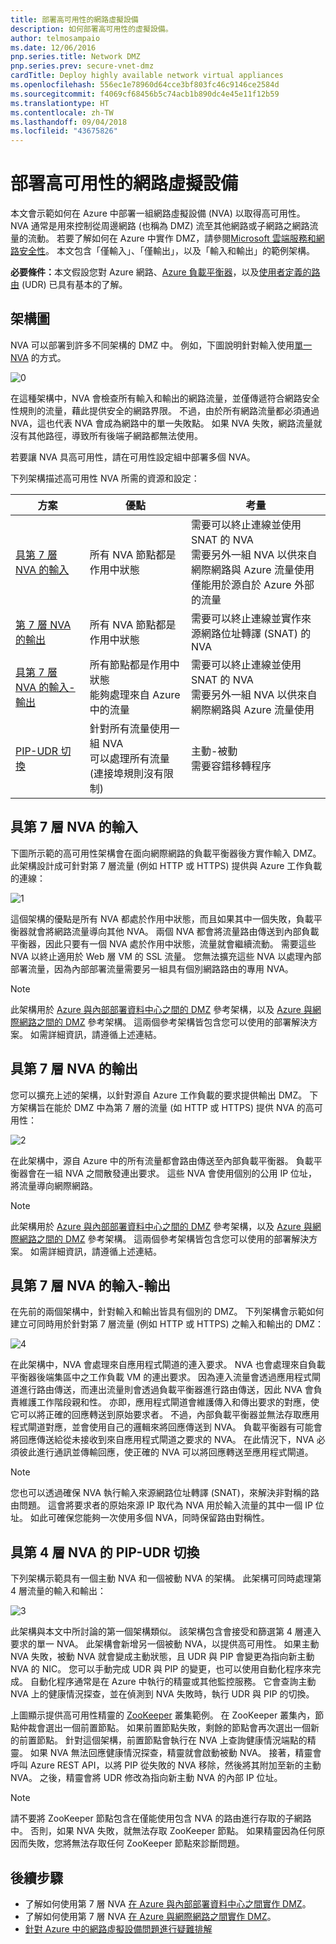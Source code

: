 ```yaml
---
title: 部署高可用性的網路虛擬設備
description: 如何部署高可用性的虛擬設備。
author: telmosampaio
ms.date: 12/06/2016
pnp.series.title: Network DMZ
pnp.series.prev: secure-vnet-dmz
cardTitle: Deploy highly available network virtual appliances
ms.openlocfilehash: 556ec1e78960d64cce3bf803fc46c9146ce2584d
ms.sourcegitcommit: f4069cf68456b5c74acb1b890dc4e45e11f12b59
ms.translationtype: HT
ms.contentlocale: zh-TW
ms.lasthandoff: 09/04/2018
ms.locfileid: "43675826"
---
```

# <a name="deploy-highly-available-network-virtual-appliances"></a>部署高可用性的網路虛擬設備

本文會示範如何在 Azure 中部署一組網路虛擬設備 (NVA) 以取得高可用性。 NVA 通常是用來控制從周邊網路 (也稱為 DMZ) 流至其他網路或子網路之網路流量的流動。 若要了解如何在 Azure 中實作 DMZ，請參閱[Microsoft 雲端服務和網路安全性][cloud-security]。 本文包含「僅輸入」、「僅輸出」，以及「輸入和輸出」的範例架構。 

<strong>必要條件：</strong>本文假設您對 Azure 網路、[Azure 負載平衡器][lb-overview]，以及[使用者定義的路由][udr-overview] (UDR) 已具有基本的了解。 


## <a name="architecture-diagrams"></a>架構圖

NVA 可以部署到許多不同架構的 DMZ 中。 例如，下圖說明針對輸入使用[單一 NVA][nva-scenario] 的方式。 

![[0]][0]

在這種架構中，NVA 會檢查所有輸入和輸出的網路流量，並僅傳遞符合網路安全性規則的流量，藉此提供安全的網路界限。 不過，由於所有網路流量都必須通過 NVA，這也代表 NVA 會成為網路中的單一失敗點。 如果 NVA 失敗，網路流量就沒有其他路徑，導致所有後端子網路都無法使用。

若要讓 NVA 具高可用性，請在可用性設定組中部署多個 NVA。    

下列架構描述高可用性 NVA 所需的資源和設定：

| 方案 | 優點 | 考量 |
| --- | --- | --- |
| [具第 7 層 NVA 的輸入][ingress-with-layer-7] |所有 NVA 節點都是作用中狀態 |需要可以終止連線並使用 SNAT 的 NVA</br> 需要另外一組 NVA 以供來自網際網路與 Azure 流量使用 </br> 僅能用於源自於 Azure 外部的流量 |
| [第 7 層 NVA 的輸出][egress-with-layer-7] |所有 NVA 節點都是作用中狀態 | 需要可以終止連線並實作來源網路位址轉譯 (SNAT) 的 NVA
| [具第 7 層 NVA 的輸入-輸出][ingress-egress-with-layer-7] |所有節點都是作用中狀態<br/>能夠處理來自 Azure 中的流量 |需要可以終止連線並使用 SNAT 的 NVA<br/>需要另外一組 NVA 以供來自網際網路與 Azure 流量使用 |
| [PIP-UDR 切換][pip-udr-switch] |針對所有流量使用一組 NVA<br/>可以處理所有流量 (連接埠規則沒有限制) |主動-被動<br/>需要容錯移轉程序 |

## <a name="ingress-with-layer-7-nvas"></a>具第 7 層 NVA 的輸入

下圖所示範的高可用性架構會在面向網際網路的負載平衡器後方實作輸入 DMZ。 此架構設計成可針對第 7 層流量 (例如 HTTP 或 HTTPS) 提供與 Azure 工作負載的連線：

![[1]][1]

這個架構的優點是所有 NVA 都處於作用中狀態，而且如果其中一個失敗，負載平衡器就會將網路流量導向其他 NVA。 兩個 NVA 都會將流量路由傳送到內部負載平衡器，因此只要有一個 NVA 處於作用中狀態，流量就會繼續流動。 需要這些 NVA 以終止適用於 Web 層 VM 的 SSL 流量。 您無法擴充這些 NVA 以處理內部部署流量，因為內部部署流量需要另一組具有個別網路路由的專用 NVA。

> [!NOTE]
> 此架構用於 [Azure 與內部部署資料中心之間的 DMZ][dmz-on-prem] 參考架構，以及 [Azure 與網際網路之間的 DMZ][dmz-internet] 參考架構。 這兩個參考架構皆包含您可以使用的部署解決方案。 如需詳細資訊，請遵循上述連結。

## <a name="egress-with-layer-7-nvas"></a>具第 7 層 NVA 的輸出

您可以擴充上述的架構，以針對源自 Azure 工作負載的要求提供輸出 DMZ。 下方架構旨在能於 DMZ 中為第 7 層的流量 (如 HTTP 或 HTTPS) 提供 NVA 的高可用性：

![[2]][2]

在此架構中，源自 Azure 中的所有流量都會路由傳送至內部負載平衡器。 負載平衡器會在一組 NVA 之間散發連出要求。 這些 NVA 會使用個別的公用 IP 位址，將流量導向網際網路。

> [!NOTE]
> 此架構用於 [Azure 與內部部署資料中心之間的 DMZ][dmz-on-prem] 參考架構，以及 [Azure 與網際網路之間的 DMZ][dmz-internet] 參考架構。 這兩個參考架構皆包含您可以使用的部署解決方案。 如需詳細資訊，請遵循上述連結。

## <a name="ingress-egress-with-layer-7-nvas"></a>具第 7 層 NVA 的輸入-輸出

在先前的兩個架構中，針對輸入和輸出皆具有個別的 DMZ。 下列架構會示範如何建立可同時用於針對第 7 層流量 (例如 HTTP 或 HTTPS) 之輸入和輸出的 DMZ： 

![[4]][4]

在此架構中，NVA 會處理來自應用程式閘道的連入要求。 NVA 也會處理來自負載平衡器後端集區中之工作負載 VM 的連出要求。 因為連入流量會透過應用程式閘道進行路由傳送，而連出流量則會透過負載平衡器進行路由傳送，因此 NVA 會負責維護工作階段親和性。 亦即，應用程式閘道會維護傳入和傳出要求的對應，使它可以將正確的回應轉送到原始要求者。 不過，內部負載平衡器並無法存取應用程式閘道對應，並會使用自己的邏輯來將回應傳送到 NVA。 負載平衡器有可能會將回應傳送給從未接收到來自應用程式閘道之要求的 NVA。 在此情況下，NVA 必須彼此進行通訊並傳輸回應，使正確的 NVA 可以將回應轉送至應用程式閘道。

> [!NOTE]
> 您也可以透過確保 NVA 執行輸入來源網路位址轉譯 (SNAT)，來解決非對稱的路由問題。 這會將要求者的原始來源 IP 取代為 NVA 用於輸入流量的其中一個 IP 位址。 如此可確保您能夠一次使用多個 NVA，同時保留路由對稱性。

## <a name="pip-udr-switch-with-layer-4-nvas"></a>具第 4 層 NVA 的 PIP-UDR 切換

下列架構示範具有一個主動 NVA 和一個被動 NVA 的架構。 此架構可同時處理第 4 層流量的輸入和輸出： 

![[3]][3]

此架構與本文中所討論的第一個架構類似。 該架構包含會接受和篩選第 4 層連入要求的單一 NVA。 此架構會新增另一個被動 NVA，以提供高可用性。 如果主動 NVA 失敗，被動 NVA 就會變成主動狀態，且 UDR 與 PIP 會變更為指向新主動 NVA 的 NIC。 您可以手動完成 UDR 與 PIP 的變更，也可以使用自動化程序來完成。 自動化程序通常是在 Azure 中執行的精靈或其他監控服務。 它會查詢主動 NVA 上的健康情況探查，並在偵測到 NVA 失敗時，執行 UDR 與 PIP 的切換。 

上圖顯示提供高可用性精靈的 [ZooKeeper][zookeeper] 叢集範例。 在 ZooKeeper 叢集內，節點仲裁會選出一個前置節點。 如果前置節點失敗，剩餘的節點會再次選出一個新的前置節點。 針對這個架構，前置節點會執行在 NVA 上查詢健康情況端點的精靈。 如果 NVA 無法回應健康情況探查，精靈就會啟動被動 NVA。 接著，精靈會呼叫 Azure REST API，以將 PIP 從失敗的 NVA 移除，然後將其附加至新的主動 NVA。 之後，精靈會將 UDR 修改為指向新主動 NVA 的內部 IP 位址。

> [!NOTE]
> 請不要將 ZooKeeper 節點包含在僅能使用包含 NVA 的路由進行存取的子網路中。 否則，如果 NVA 失敗，就無法存取 ZooKeeper 節點。 如果精靈因為任何原因而失敗，您將無法存取任何 ZooKeeper 節點來診斷問題。 

<!--### Solution Deployment-->

<!-- instructions for deploying this solution here --> 

## <a name="next-steps"></a>後續步驟
* 了解如何使用第 7 層 NVA [在 Azure 與內部部署資料中心之間實作 DMZ][dmz-on-prem]。
* 了解如何使用第 7 層 NVA [在 Azure 與網際網路之間實作 DMZ][dmz-internet]。
* [針對 Azure 中的網路虛擬設備問題進行疑難排解](/azure/virtual-network/virtual-network-troubleshoot-nva)

<!-- links -->
[cloud-security]: /azure/best-practices-network-security
[dmz-on-prem]: ./secure-vnet-hybrid.md
[dmz-internet]: ./secure-vnet-dmz.md
[egress-with-layer-7]: #egress-with-layer-7-nvas
[ingress-with-layer-7]: #ingress-with-layer-7-nvas
[ingress-egress-with-layer-7]: #ingress-egress-with-layer-7-nvas
[lb-overview]: /azure/load-balancer/load-balancer-overview/
[nva-scenario]: /azure/virtual-network/virtual-network-scenario-udr-gw-nva/
[pip-udr-switch]: #pip-udr-switch-with-layer-4-nvas
[udr-overview]: /azure/virtual-network/virtual-networks-udr-overview/
[zookeeper]: https://zookeeper.apache.org/

<!-- images -->
[0]: ./images/nva-ha/single-nva.png "單一 NVA 架構"
[1]: ./images/nva-ha/l7-ingress.png "第 7 層輸入"
[2]: ./images/nva-ha/l7-ingress-egress.png "第 7 層輸出"
[3]: ./images/nva-ha/active-passive.png "主動-被動叢集"
[4]: ./images/nva-ha/l7-ingress-egress-ag.png
